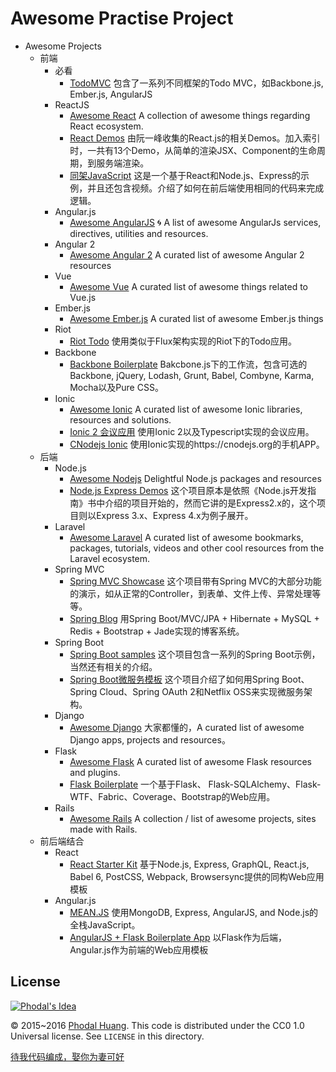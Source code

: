 # Awesome Practise Project



- Awesome Projects
  - 前端
    - 必看
      - [TodoMVC](https://github.com/tastejs/todomvc) 包含了一系列不同框架的Todo MVC，如Backbone.js, Ember.js, AngularJS
    - ReactJS
      - [Awesome React](https://github.com/enaqx/awesome-react) A collection of awesome things regarding React ecosystem.
      - [React Demos](https://github.com/ruanyf/react-demos) 由阮一峰收集的React.js的相关Demos。加入索引时，一共有13个Demo，从简单的渲染JSX、Component的生命周期，到服务端渲染。
      - [同架JavaScript](https://github.com/DavidWells/isomorphic-react-example) 这是一个基于React和Node.js、Express的示例，并且还包含视频。介绍了如何在前后端使用相同的代码来完成逻辑。
    - Angular.js
      - [Awesome AngularJS](https://github.com/gianarb/awesome-angularjs) 🌀 A list of awesome AngularJs services, directives, utilities and resources.
    - Angular 2
      - [Awesome Angular 2](https://github.com/AngularClass/awesome-angular2) A curated list of awesome Angular 2 resources 
    - Vue
      - [Awesome Vue](https://github.com/vuejs/awesome-vue) A curated list of awesome things related to Vue.js
    - Ember.js
      - [Awesome Ember.js](https://github.com/nmec/awesome-ember) A curated list of awesome Ember.js things
    - Riot
      - [Riot Todo](https://github.com/srackham/riot-todo) 使用类似于Flux架构实现的Riot下的Todo应用。
    - Backbone
      - [Backbone Boilerplate](https://github.com/tbranyen/backbone-boilerplate) Bakcbone.js下的工作流，包含可选的Backbone, jQuery, Lodash, Grunt, Babel, Combyne, Karma, Mocha以及Pure CSS。
    - Ionic
      - [Awesome Ionic](https://github.com/Alexintosh/Awesome-Ionic) A curated list of awesome Ionic libraries, resources and solutions.
      - [Ionic 2 会议应用](https://github.com/driftyco/ionic-conference-app) 使用Ionic 2以及Typescript实现的会议应用。
      - [CNodejs Ionic](https://github.com/lanceli/cnodejs-ionic) 使用Ionic实现的https://cnodejs.org的手机APP。
  - 后端
    - Node.js
      - [Awesome Nodejs](https://github.com/sindresorhus/awesome-nodejs) Delightful Node.js packages and resources
      - [Node.js Express Demos](https://github.com/bsspirit/nodejs-demo) 这个项目原本是依照《Node.js开发指南》书中介绍的项目开始的，然而它讲的是Express2.x的，这个项目则以Express 3.x、Express 4.x为例子展开。
    - Laravel
      - [Awesome Laravel](https://github.com/chiraggude/awesome-laravel) A curated list of awesome bookmarks, packages, tutorials, videos and other cool resources from the Laravel ecosystem.
    - Spring MVC
      - [Spring MVC Showcase](https://github.com/spring-projects/spring-mvc-showcase) 这个项目带有Spring MVC的大部分功能的演示，如从正常的Controller，到表单、文件上传、异常处理等等。
      - [Spring Blog](https://github.com/Raysmond/SpringBlog) 用Spring Boot/MVC/JPA + Hibernate + MySQL + Redis + Bootstrap + Jade实现的博客系统。
    - Spring Boot
      - [Spring Boot samples](https://github.com/netgloo/spring-boot-samples) 这个项目包含一系列的Spring Boot示例，当然还有相关的介绍。
      - [Spring Boot微服务模板](https://github.com/rohitghatol/spring-boot-microservices) 这个项目介绍了如何用Spring Boot、Spring Cloud、Spring OAuth 2和Netflix OSS来实现微服务架构。
    - Django
      - [Awesome Django](https://github.com/rosarior/awesome-django) 大家都懂的，A curated list of awesome Django apps, projects and resources。
    - Flask
      - [Awesome Flask](https://github.com/humiaozuzu/awesome-flask) A curated list of awesome Flask resources and plugins.
      - [Flask Boilerplate](https://github.com/mjhea0/flask-boilerplate) 一个基于Flask、 Flask-SQLAlchemy、Flask-WTF、Fabric、Coverage、Bootstrap的Web应用。
    - Rails
      - [Awesome Rails](https://github.com/ekremkaraca/awesome-rails) A collection / list of awesome projects, sites made with Rails.
  - 前后端结合
    - React
      - [React Starter Kit](https://github.com/kriasoft/react-starter-kit) 基于Node.js, Express, GraphQL, React.js, Babel 6, PostCSS, Webpack, Browsersync提供的同构Web应用模板
    - Angular.js
      - [MEAN.JS](https://github.com/meanjs/mean) 使用MongoDB, Express, AngularJS, and Node.js的全栈JavaScript。
      - [AngularJS + Flask Boilerplate App](https://github.com/shea256/angular-flask) 以Flask作为后端，Angular.js作为前端的Web应用模板

License
---

[![Phodal's Idea](http://brand.phodal.com/shields/idea-small.svg)](http://ideas.phodal.com/)

© 2015~2016 [Phodal Huang](https://www.phodal.com). This code is distributed under the CC0 1.0 Universal license. See `LICENSE` in this directory.

[待我代码编成，娶你为妻可好](http://www.xuntayizhan.com/person/ji-ke-ai-qing-zhi-er-shi-dai-wo-dai-ma-bian-cheng-qu-ni-wei-qi-ke-hao-wan/)
